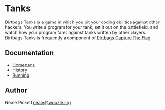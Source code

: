 Tanks
======

Dirtbags Tanks is a game in which you pit your coding abilities
against other hackers.  You write a program for your tank, set it out
on the battlefield, and watch how your program fares against tanks
written by other players.  Dirtbags Tanks is frequently a component of
[Dirtbags Capture The Flag](/ctf/).


Documentation
-------------

* [Homepage](https://dirtbags.github.io/tanks/)
* [History](docs/history.md)
* [Running](docs/running.md)


Author
------

Neale Pickett <neale@woozle.org>
